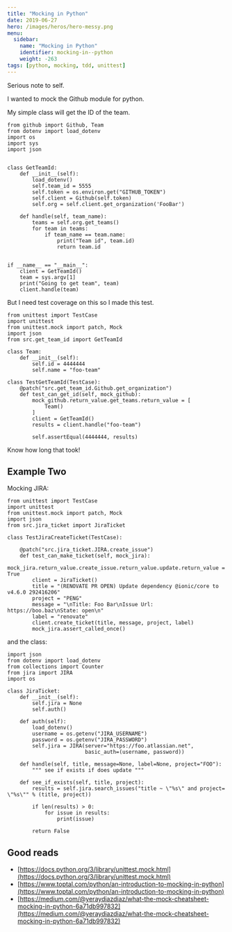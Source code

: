 ```yaml
---
title: "Mocking in Python"
date: 2019-06-27
hero: /images/heros/hero-messy.png
menu:
  sidebar:
    name: "Mocking in Python"
    identifier: mocking-in--python
    weight: -263
tags: [python, mocking, tdd, unittest]
---
```


Serious note to self.

I wanted to mock the Github module for python.

My simple class will get the ID of the team.

```
from github import Github, Team
from dotenv import load_dotenv
import os
import sys
import json


class GetTeamId:
    def __init__(self):
        load_dotenv()
        self.team_id = 5555
        self.token = os.environ.get("GITHUB_TOKEN")
        self.client = Github(self.token)
        self.org = self.client.get_organization('FooBar')

    def handle(self, team_name):
        teams = self.org.get_teams()
        for team in teams:
            if team_name == team.name:
                print("Team id", team.id)
                return team.id


if __name__ == "__main__":
    client = GetTeamId()
    team = sys.argv[1]
    print("Going to get team", team)
    client.handle(team)

```

But I need test coverage on this so I made this test.

```
from unittest import TestCase
import unittest
from unittest.mock import patch, Mock
import json
from src.get_team_id import GetTeamId

class Team:
    def __init__(self):
        self.id = 4444444
        self.name = "foo-team"

class TestGetTeamId(TestCase):
    @patch("src.get_team_id.Github.get_organization")
    def test_can_get_id(self, mock_github):
        mock_github.return_value.get_teams.return_value = [
            Team()
        ]
        client = GetTeamId()
        results = client.handle("foo-team")    

        self.assertEqual(4444444, results)
```

Know how long that took!


## Example Two

Mocking JIRA:

```
from unittest import TestCase
import unittest
from unittest.mock import patch, Mock
import json
from src.jira_ticket import JiraTicket

class TestJiraCreateTicket(TestCase):

    @patch("src.jira_ticket.JIRA.create_issue")
    def test_can_make_ticket(self, mock_jira):
        mock_jira.return_value.create_issue.return_value.update.return_value = True
        client = JiraTicket()
        title = "(RENOVATE PR OPEN) Update dependency @ionic/core to v4.6.0 292416206"
        project = "PENG"
        message = "\nTitle: Foo Bar\nIssue Url: https://boo.baz\nState: open\n"
        label = "renovate"
        client.create_ticket(title, message, project, label)
        mock_jira.assert_called_once()

```

and the class:

```
import json
from dotenv import load_dotenv
from collections import Counter
from jira import JIRA
import os

class JiraTicket:
    def __init__(self):
        self.jira = None
        self.auth()

    def auth(self):
        load_dotenv()
        username = os.getenv("JIRA_USERNAME")
        password = os.getenv("JIRA_PASSWORD")
        self.jira = JIRA(server="https://foo.atlassian.net",
                         basic_auth=(username, password))

    def handle(self, title, message=None, label=None, project="FOO"):
        """ see if exists if does update """

    def see_if_exists(self, title, project):
        results = self.jira.search_issues("title ~ \"%s\" and project= \"%s\"" % (title, project))
        
        if len(results) > 0:
            for issue in results:
                print(issue)
        
        return False
```

## Good reads

  *  [https://docs.python.org/3/library/unittest.mock.html](https://docs.python.org/3/library/unittest.mock.html)
  *  [https://www.toptal.com/python/an-introduction-to-mocking-in-python](https://www.toptal.com/python/an-introduction-to-mocking-in-python)
  *  [https://medium.com/@yeraydiazdiaz/what-the-mock-cheatsheet-mocking-in-python-6a71db997832](https://medium.com/@yeraydiazdiaz/what-the-mock-cheatsheet-mocking-in-python-6a71db997832)